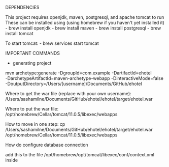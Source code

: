 DEPENDENCIES

This project requires openjdk, maven, postgresql, and apache tomcat to run
These can be installed using (using homebrew if you haven't yet installed it)
	- brew install openjdk
	- brew install maven
	- brew install postgresql
	- brew install tomcat

To start tomcat:
	- brew services start tomcat



IMPORTANT COMMANDS

- generating project

mvn archetype:generate -DgroupId=com.example -DartifactId=ehotel \
    -DarchetypeArtifactId=maven-archetype-webapp -DinteractiveMode=false \
    -DoutputDirectory=/Users/[username]/Documents/GitHub/ehotel


Where to get the war file (replace with your own username):
/Users/sashamilne/Documents/GitHub/ehotel/ehotel/target/ehotel.war

Where to put the war file:
/opt/homebrew/Cellar/tomcat/11.0.5/libexec/webapps

How to move in one step:
cp /Users/sashamilne/Documents/GitHub/ehotel/ehotel/target/ehotel.war /opt/homebrew/Cellar/tomcat/11.0.5/libexec/webapps



How do configure database connection

add this to the file /opt/homebrew/opt/tomcat/libexec/conf/context.xml inside <context>

<Resource name="jdbc/ehotelDB"
          auth="Container"
          type="javax.sql.DataSource"
          driverClassName="org.postgresql.Driver"
          url="jdbc:postgresql://localhost:5432/ehotel"
          username="sashamilne"
          password="password"
          maxTotal="20"
          maxIdle="10"
          maxWaitMillis="-1"/>

